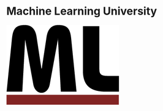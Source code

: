 # Machine Learning University

![Machine learning image](https://github.com/iamsiva11/Big-Notebook-of-MachineLearning/blob/master/img/mld-logo2.png)
